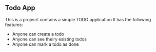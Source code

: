 ## Todo App

This is a projecrt contains a simple TODO application
It has the following features:

- Anyone can create a todo
- Anyone can see theiry existing todos
- Anyone can mark a todo as done

